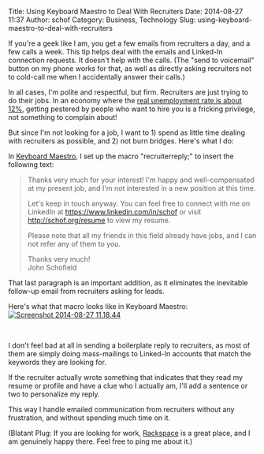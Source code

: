 Title: Using Keyboard Maestro to Deal With Recruiters
Date: 2014-08-27 11:37
Author: schof
Category: Business, Technology
Slug: using-keyboard-maestro-to-deal-with-recruiters

If you're a geek like I am, you get a few emails from recruiters a day,
and a few calls a week. This tip helps deal with the emails and
Linked-In connection requests. It doesn't help with the calls. (The
"send to voicemail" button on my phone works for that, as well as
directly asking recruiters not to cold-call me when I accidentally
answer their calls.)

In all cases, I'm polite and respectful, but firm. Recruiters are just
trying to do their jobs. In an economy where the [real unemployment rate
is about 12%](http://www.cnbc.com/id/101810685), getting pestered by
people who want to hire you is a fricking privilege, not something to
complain about!

But since I'm not looking for a job, I want to 1) spend as little time
dealing with recruiters as possible, and 2) not burn bridges. Here's
what I do:

In [Keyboard Maestro](http://www.keyboardmaestro.com/main/), I set up
the macro "recruiterreply;" to insert the following text:

> Thanks very much for your interest! I'm happy and well-compensated at
> my present job, and I'm not interested in a new position at this time.
>
> Let's keep in touch anyway. You can feel free to connect with me on
> LinkedIn at https://www.linkedin.com/in/schof or visit
> http://schof.org/resume to view my resume.
>
> Please note that all my friends in this field already have jobs, and I
> can not refer any of them to you.
>
> Thanks very much!  
>  John Schofield

That last paragraph is an important addition, as it eliminates the
inevitable follow-up email from recruiters asking for leads.

Here's what that macro looks like in Keyboard Maestro:[![Screenshot
2014-08-27
11.18.44](/wp-content/uploads/2014/08/Screenshot-2014-08-27-11.18.44.png)](/wp-content/uploads/2014/08/Screenshot-2014-08-27-11.18.44.png)

 

I don't feel bad at all in sending a boilerplate reply to recruiters, as
most of them are simply doing mass-mailings to Linked-In accounts that
match the keywords they are looking for.

If the recruiter actually wrote something that indicates that they read
my resume or profile and have a clue who I actually am, I'll add a
sentence or two to personalize my reply.

This way I handle emailed communication from recruiters without any
frustration, and without spending much time on it.

(Blatant Plug: If you are looking for work,
[Rackspace](http://twitter.com/rackspace) is a great place, and I am
genuinely happy there. Feel free to ping me about it.)

